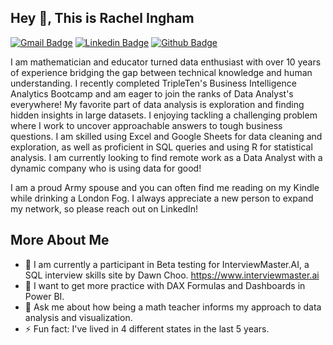 ## Hey 👋, This is Rachel Ingham
[![Gmail Badge](https://img.shields.io/badge/-rachelgkeyser@gmail.com-c14438?style=flat&logo=Gmail&logoColor=white&link=mailto:rachelgkeyser@gmail.com)](mailto:rachelgkeyser@gmail.com) [![Linkedin Badge](https://img.shields.io/badge/-linkedin.com/in/rachelg-ingham/-0072b1?style=flat&logo=Linkedin&logoColor=white&link=https://www.linkedin.com/in/linkedin.com/in/rachelg-ingham//)](https://www.linkedin.com/in/linkedin.com/in/rachelg-ingham//) [![Github Badge](https://img.shields.io/badge/-rachelingham-grey?style=flat&logo=github&logoColor=white&link=https://github.com/rachelingham/)](https://www.github.com/rachelingham/) <p align='left'>I am mathematician and educator turned data enthusiast with over 10 years of experience bridging the gap between technical knowledge and human understanding. I recently completed TripleTen's Business Intelligence Analytics Bootcamp and am eager to join the ranks of Data Analyst's everywhere! My favorite part of data analysis is exploration and finding hidden insights in large datasets. I enjoying tackling a challenging problem where I work to uncover approachable answers to tough business questions. I am skilled using Excel and Google Sheets for data cleaning and exploration, as well as proficient in SQL queries and using R for statistical analysis. I am currently looking to find remote work as a Data Analyst with a dynamic company who is using data for good! 

I am a proud Army spouse and you can often find me reading on my Kindle while drinking a London Fog. I always appreciate a new person to expand my network, so please reach out on LinkedIn! </p>

## More About Me
- 🔭 I am currently a participant in Beta testing for InterviewMaster.AI, a SQL interview skills site by Dawn Choo. https://www.interviewmaster.ai
- 🌱 I want to get more practice with DAX Formulas and Dashboards in Power BI.
- 💬 Ask me about how being a math teacher informs my approach to data analysis and visualization.
- ⚡ Fun fact: I've lived in 4 different states in the last 5 years. 
